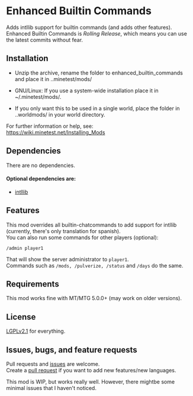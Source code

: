 # Enhanced Builtin Commands
Adds intllib support for builtin commands (and adds other features).  
Enhanced Builtin Commands is _Rolling Release_, which means you can use the latest commits without fear.

## Installation
- Unzip the archive, rename the folder to enhanced_builtin_commands and
place it in ..minetest/mods/

- GNU/Linux: If you use a system-wide installation place
    it in ~/.minetest/mods/.

- If you only want this to be used in a single world, place
    the folder in ..worldmods/ in your world directory.

For further information or help, see:
https://wiki.minetest.net/Installing_Mods

## Dependencies
There are no dependencies.   
#### Optional dependencies are:
- [intllib](https://github.com/minetest-mods/intllib)

## Features
This mod overrides all builtin-chatcommands to add support for intllib (currently, there's only translation for spanish).   
You can also run some commands for other players (optional):

```
/admin player1
```
That will show the server administrator to `player1`.  
Commands such as `/mods, /pulverize, /status` and `/days` do the same.

## Requirements
This mod works fine with MT/MTG 5.0.0+ (may work on older versions).

## License
[LGPLv2.1](https://Panquesito7/enhanced_builtin_commands/LICENSE) for everything.

## Issues, bugs, and feature requests
Pull requests and [issues](https://github.com/Panquesito7/enhanced_builtin_commands/issues/new) are welcome.  
Create a [pull request](https://github.com/Panquesito7/enhanced_builtin_commands/compare) if you want to add new features/new languages. 

This mod is WIP, but works really well. However, there mightbe some minimal issues that I haven't noticed.
